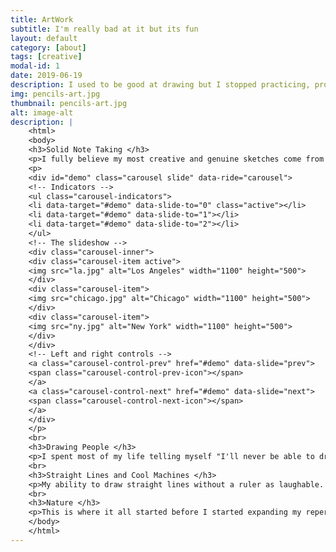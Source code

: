```yaml
---
title: ArtWork
subtitle: I'm really bad at it but its fun
layout: default
category: [about]
tags: [creative]
modal-id: 1
date: 2019-06-19
description: I used to be good at drawing but I stopped practicing, probably a foolish decision
img: pencils-art.jpg
thumbnail: pencils-art.jpg
alt: image-alt
description: |
    <html>
    <body>
    <h3>Solid Note Taking </h3>
    <p>I fully believe my most creative and genuine sketches come from me being unnable to focus on lectures.  Here are some peices recovered from school notebooks.</p>
    <p>
    <div id="demo" class="carousel slide" data-ride="carousel">
    <!-- Indicators -->
    <ul class="carousel-indicators">
    <li data-target="#demo" data-slide-to="0" class="active"></li>
    <li data-target="#demo" data-slide-to="1"></li>
    <li data-target="#demo" data-slide-to="2"></li>
    </ul>
    <!-- The slideshow -->
    <div class="carousel-inner">
    <div class="carousel-item active">
    <img src="la.jpg" alt="Los Angeles" width="1100" height="500">
    </div>
    <div class="carousel-item">
    <img src="chicago.jpg" alt="Chicago" width="1100" height="500">
    </div>
    <div class="carousel-item">
    <img src="ny.jpg" alt="New York" width="1100" height="500">
    </div>
    </div>
    <!-- Left and right controls -->
    <a class="carousel-control-prev" href="#demo" data-slide="prev">
    <span class="carousel-control-prev-icon"></span>
    </a>
    <a class="carousel-control-next" href="#demo" data-slide="next">
    <span class="carousel-control-next-icon"></span>
    </a>
    </div>
    </p>
    <br>
    <h3>Drawing People </h3>
    <p>I spent most of my life telling myself "I'll never be able to draw people so why start now?"  But part way through 2017 I just said screw it and started messing around with drawing empty bodies in different positions.  They started out ugly but due to my meticulous nature I slowly began improving on proportions and realistic stances.  There's still a looooong waay to go but as time passes, my appretiation for drawing characters has grown, as they can show much more expression and life than anything else I've done before.  One day I'd love to be able to produce half decent 3D faces and hands that don't look like a sick cartoon. </p>
    <br>
    <h3>Straight Lines and Cool Machines </h3>
    <p>My ability to draw straight lines without a ruler as laughable.  Regardless, I've always had a love for how fictional machines and vehicles looked. Hey maybe one day I'll have the money to engineer ridiculous contraptions such as these.</p>
    <br>
    <h3>Nature </h3>
    <p>This is where it all started before I started expanding my repertoire, I've always enjoyed making simple sketches of landscapes when I was bored.</p>
    </body>
    </html>
---
```

